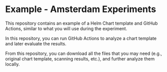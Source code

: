 # Example - Amsterdam Experiments

This repository contains an example of a Helm Chart template and GitHub Actions, similar to what you will use during the experiment.

In this repository, you can run GitHub Actions to analyze a chart template and later evaluate the results. 

From this repository, you can download all the files that you may need (e.g., original chart template, scanning results, etc.), and further analyze them locally.
